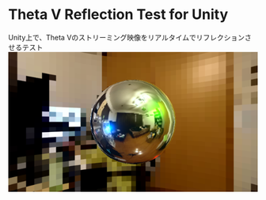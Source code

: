 # Theta V Reflection Test for Unity
Unity上で、Theta Vのストリーミング映像をリアルタイムでリフレクションさせるテスト
![image.png](image.png)
